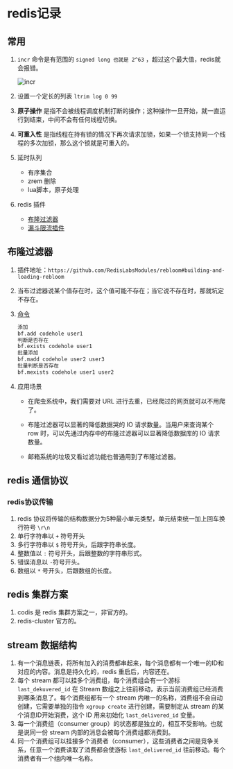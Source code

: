 # redis记录

## 常用

1. `incr` 命令是有范围的 `signed long 也就是 2^63` ，超过这个最大值，redis就会报错。

   ![incr](/Users/machunyu/Documents/GitHub/Mynote/Redis笔记/image/incr.png)

2. 设置一个定长的列表 `ltrim log 0 99`

3. **原子操作** 是指不会被线程调度机制打断的操作；这种操作一旦开始，就一直运行到结束，中间不会有任何线程切换。

4. **可重入性** 是指线程在持有锁的情况下再次请求加锁，如果一个锁支持同一个线程的多次加锁，那么这个锁就是可重入的。

5. 延时队列

   * 有序集合
   * zrem 删除
   * lua脚本，原子处理

6. redis 插件

   * [布隆过滤器](https://github.com/RedisLabsModules/rebloom#building-and-loading-rebloom)
   * [漏斗限流插件](https://github.com/brandur/redis-cell)

## 布隆过滤器

1. 插件地址：`https://github.com/RedisLabsModules/rebloom#building-and-loading-rebloom`

2. 当布过滤器说某个值存在时，这个值可能不存在；当它说不存在时，那就坑定不存在。

3. [命令](https://github.com/RedisLabsModules/rebloom/blob/master/docs/Bloom_Commands.md)

   ```html
   添加
   bf.add codehole user1
   判断是否存在
   bf.exists codehole user1
   批量添加
   bf.madd codehole user2 user3
   批量判断是否存在
   bf.mexists codehole user1 user2
   ```

4. 应用场景

   * 在爬虫系统中，我们需要对 URL 进行去重，已经爬过的网页就可以不用爬了。

   * 布隆过滤器可以显著的降低数据哭的 IO 请求数量。当用户来查询某个 row 时，可以先通过内存中的布隆过滤器可以显著降低数据库的 IO 请求数量。

   * 邮箱系统的垃圾又看过滤功能也普通用到了布隆过滤器。

## redis 通信协议

### redis协议传输

1. redis 协议将传输的结构数据分为5种最小单元类型，单元结束统一加上回车换行符号 `\r\n`
2. 单行字符串以 `+` 符号开头
3. 多行字符串以 `$` 符号开头，后跟字符串长度。
4. 整数值以 `:` 符号开头，后跟整数的字符串形式。
5. 错误消息以 `-`符号开头。
6. 数组以 `*` 号开头，后跟数组的长度。

## redis 集群方案

1. codis 是 redis 集群方案之一，非官方的。
2. redis-cluster 官方的。

## stream 数据结构

1. 有一个消息链表，将所有加入的消费都串起来，每个消息都有一个唯一的ID和对应的内容。消息是持久化的，redis 重启后，内容还在。
2. 每个 stream 都可以挂多个消费组，每个消费组会有一个游标 `last_dekuvered_id` 在 Stream 数组之上往前移动，表示当前消费组已经消费到哪条消息了。每个消费组都有一个 stream 内唯一的名称，消费组不会自动创建，它需要单独的指令 `xgroup create` 进行创建，需要制定从 stream 的某个消息ID开始消费，这个 ID 用来初始化 `last_delivered_id` 变量。
3. 每一个消费组（consumer group）的状态都是独立的，相互不受影响。也就是说同一份 stream 内部的消息会被每个消费组都消费到。
4. 同一个消费组可以挂接多个消费者（consumer），这些消费者之间是竞争关系，任意一个消费读取了消费都会使游标 `last_delivered_id` 往前移动。每个消费者有一个组内唯一名称。


